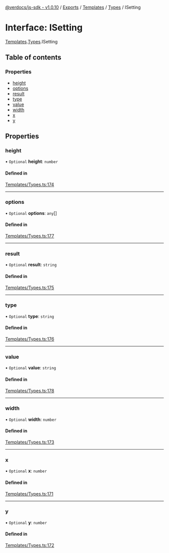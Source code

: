 [@verdocs/js-sdk - v1.0.10](../README.md) / [Exports](../modules.md) / [Templates](../modules/Templates.md) / [Types](../modules/Templates.Types.md) / ISetting

# Interface: ISetting

[Templates](../modules/Templates.md).[Types](../modules/Templates.Types.md).ISetting

## Table of contents

### Properties

- [height](Templates.Types.ISetting.md#height)
- [options](Templates.Types.ISetting.md#options)
- [result](Templates.Types.ISetting.md#result)
- [type](Templates.Types.ISetting.md#type)
- [value](Templates.Types.ISetting.md#value)
- [width](Templates.Types.ISetting.md#width)
- [x](Templates.Types.ISetting.md#x)
- [y](Templates.Types.ISetting.md#y)

## Properties

### height

• `Optional` **height**: `number`

#### Defined in

[Templates/Types.ts:174](https://github.com/Verdocs/js-sdk/blob/main/src/Templates/Types.ts#L174)

___

### options

• `Optional` **options**: `any`[]

#### Defined in

[Templates/Types.ts:177](https://github.com/Verdocs/js-sdk/blob/main/src/Templates/Types.ts#L177)

___

### result

• `Optional` **result**: `string`

#### Defined in

[Templates/Types.ts:175](https://github.com/Verdocs/js-sdk/blob/main/src/Templates/Types.ts#L175)

___

### type

• `Optional` **type**: `string`

#### Defined in

[Templates/Types.ts:176](https://github.com/Verdocs/js-sdk/blob/main/src/Templates/Types.ts#L176)

___

### value

• `Optional` **value**: `string`

#### Defined in

[Templates/Types.ts:178](https://github.com/Verdocs/js-sdk/blob/main/src/Templates/Types.ts#L178)

___

### width

• `Optional` **width**: `number`

#### Defined in

[Templates/Types.ts:173](https://github.com/Verdocs/js-sdk/blob/main/src/Templates/Types.ts#L173)

___

### x

• `Optional` **x**: `number`

#### Defined in

[Templates/Types.ts:171](https://github.com/Verdocs/js-sdk/blob/main/src/Templates/Types.ts#L171)

___

### y

• `Optional` **y**: `number`

#### Defined in

[Templates/Types.ts:172](https://github.com/Verdocs/js-sdk/blob/main/src/Templates/Types.ts#L172)
